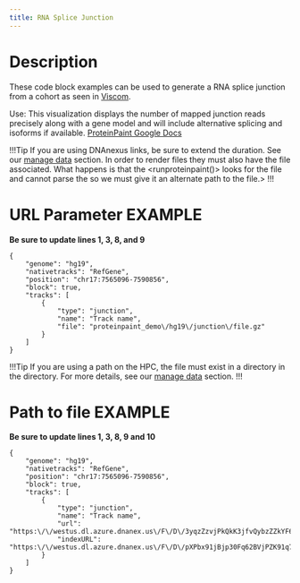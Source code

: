 ```yaml
---
title: RNA Splice Junction
---
```


# Description 

These code block examples can be used to generate a RNA splice junction from a cohort as seen in [Viscom](https://viz.stjude.cloud/zhou-lab/visualization/genomepaint-splice-junction-example~39).

Use: This visualization displays the number of mapped junction reads precisely along with a gene model and will include alternative splicing and isoforms if available.
[ProteinPaint Google Docs](https://docs.google.com/document/d/1PFva3Mn-U4VPNW0vHHC-CSnYBeotRnqbhCMQPmyLQG4/edit)

!!!Tip
If you are using DNAnexus links, be sure to extend the duration. See our [manage data](https://university.stjude.cloud/docs/visualization-community/data-manage/) section.
In order to render <gz> files they must also have the <tbi> file associated. What happens is that the <runproteinpaint()> looks for the <tbi> file and cannot parse the <gz> so we must give it an alternate path to the <tbi> file.>
!!!

# URL Parameter EXAMPLE
**Be sure to update lines 1, 3, 8, and 9**
```JS
{
    "genome": "hg19",
    "nativetracks": "RefGene",
    "position": "chr17:7565096-7590856",
    "block": true,
    "tracks": [
        {
            "type": "junction",
            "name": "Track name",
            "file": "proteinpaint_demo\/hg19\/junction\/file.gz"
        }
    ]
}
```

!!!Tip
If you are using a path on the HPC, the file must exist in a directory in the <tp> directory.
For more details, see our [manage data](https://university.stjude.cloud/docs/visualization-community/data-manage/) section.
!!!


# Path to file EXAMPLE
**Be sure to update lines 1, 3, 8, 9 and 10**
```JS
{
    "genome": "hg19",
    "nativetracks": "RefGene",
    "position": "chr17:7565096-7590856",
    "block": true,
    "tracks": [
        {
            "type": "junction",
            "name": "Track name",
            "url": "https:\/\/westus.dl.azure.dnanex.us\/F\/D\/3yqzZzvjPkQkK3jfvQybzZZkYF6VV8byQP0f038k\/file.gz",
            "indexURL": "https:\/\/westus.dl.azure.dnanex.us\/F\/D\/pXPbx91jBjp30Fq62BVjPZK91q774Jp04B42XppZ\/junction.gz.tbi"
        }
    ]
}
```